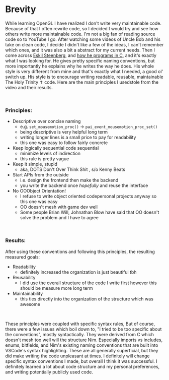 # Brevity

While learning OpenGL I have realized I don't write very maintainable code. Because of that I often rewrite code, so I decided I would try and see how others write more maintainable code. I'm not a big fan of reading source code so to YouTube I go. After watching some videos of Uncle Bob and his take on clean code, I decide I didn't like a few of the ideas, I can't remember which ones, and it was also a bit a abstract for my current needs. Then I come across [Eskil Steenberg](https://twitter.com/EskilSteenberg), and [how he programs in C](https://youtu.be/443UNeGrFoM), and it's exactly what I was looking for. He gives pretty specific naming conventions, but more importantly he explains why he writes the way he does. His whole style is very different from mine and that's exactly what I needed, a good ol' switch up. His style is to encourage writing <span class="peek">readable, reusable, maintainable<span class="peek-text"> The Holy Trinity ✝ </span></span> code. Here are the main principles I <span class="peek">used<span class="peek-text">stole</span></span> from the video and their results.

<br/>

### Principles:

- Descriptive over concise naming 
  - e.g. `set_mousemotion_proc()` -> `pai_event_mousemotion_proc_set()`
  - being descriptive is very helpful long term
  - writing longer lines is a small price to pay for readability
  - this one was easy to follow fairly concrete
- Keep logically sequential code sequential
  - minimize levels of indirection
  - this rule is pretty vague
- Keep it simple, stupid
  - aka, <span class="peek">DOTS<span class="peek-text"> Don't Over Think Shit </span></span>, s/o Kenny Beats
- Start APIs from the outside
  - i.e. design the frontend then make the backend
  - you write the backend <span class="peek">once<span class="peek-text"> *hopefully* </span></span> and reuse the interface
- No <span class="peek">OO<span class="peek-text">Object Orientation</span></span>!
  - I refuse to write object oriented <span class="peek">code<span class="peek-text">personal projects</span></span> anyway so this one was easy
  - OO doesn't mesh with game dev well
  - <span class="peek">Some people<span class="peek-text"> Brian Will, Johnathan Blow </span></span> have said that OO doesn't solve the problem and I have to agree

<br/>

### Results:
After using these conventions and following this principles, the resulting measured goals:

  - Readability
    - definitely increased the organization is just beautiful tbh
  - Reusability
    - I did use the overall structure of the code I write first however this should be measure more long term
  - Maintainability
    - this ties directly into the organization of the structure which was awesome


<br/>

These principles were coupled with specific syntax rules, But of course, there were a few issues which boil down to, "I tried to be too specific about the conventions", mostly syntactically. They were derived from C which doesn't mesh too well will the structure Nim. Especially imports vs includes, enums, bitfields, and Nim's existing naming conventions that are built into VSCode's syntax highlighting. These are all generally superficial, but they did make writing the code unpleasant at times. I definitely will change specific syntax conventions I made, but overall I think it was successful. I definitely learned a lot about code structure and my personal preferences, and writing potentially publicly used code.

<br/>